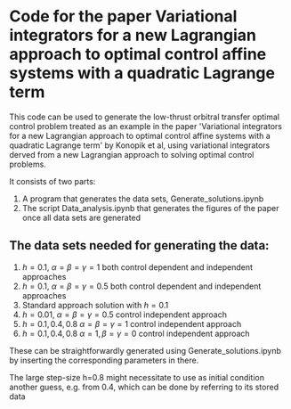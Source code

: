 # Code for the paper Variational integrators for a new Lagrangian approach to optimal control affine systems with a quadratic Lagrange term

This code can be used to generate the low-thrust orbitral transfer optimal control problem treated as an example in the paper 'Variational integrators for a new Lagrangian approach to optimal control affine systems with a quadratic Lagrange term' by Konopik et al, using variational integrators derved from a new Lagrangian approach to solving optimal control problems.

It consists of two parts:
1. A program that generates the data sets, Generate_solutions.ipynb
2. The script Data_analysis.ipynb that generates the figures of the paper once all data sets are generated


## The data sets needed for generating the data:

1. $h=0.1$, $\alpha=\beta=\gamma=1$ both control dependent and independent approaches
2. $h=0.1$, $\alpha=\beta=\gamma=0.5$ both control dependent and independent approaches
3. Standard approach solution with $h=0.1$
4. $h=0.01$, $\alpha=\beta=\gamma=0.5$  control independent approach
5. $h=0.1,0.4,0.8$ $\alpha=\beta=\gamma=1$  control independent approach
6. $h=0.1,0.4,0.8$ $\alpha=1,\beta=\gamma=0$  control independent approach

These can be straightforwardly generated using Generate_solutions.ipynb by inserting the corresponding parameters in there.

The large step-size h=0.8 might necessitate to use as initial condition another guess, e.g. from 0.4, which can be done by referring to its stored data



